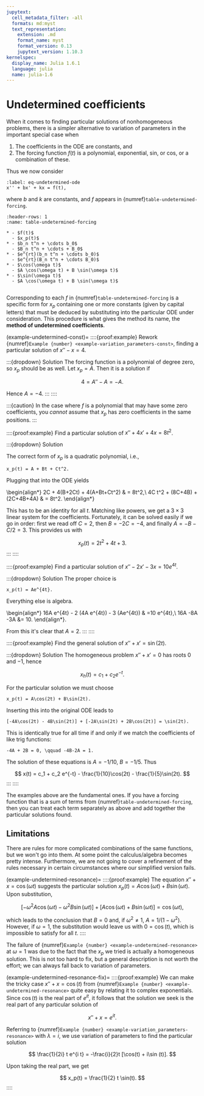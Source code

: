 ```yaml
---
jupytext:
  cell_metadata_filter: -all
  formats: md:myst
  text_representation:
    extension: .md
    format_name: myst
    format_version: 0.13
    jupytext_version: 1.10.3
kernelspec:
  display_name: Julia 1.6.1
  language: julia
  name: julia-1.6
---
```

# Undetermined coefficients

When it comes to finding particular solutions of nonhomogeneous problems, there is a simpler alternative to variation of parameters in the important special case when

1. The coefficients in the ODE are constants, and
2. The forcing function $f(t)$ is a polynomial, exponential, sin, or cos, or a combination of these.

Thus we now consider

```{math}
:label: eq-undetermined-ode
x'' + bx' + kx = f(t),
```

where $b$ and $k$ are constants, and $f$ appears in {numref}`table-undetermined-forcing`. 

```{list-table} Particular solutions for the method of undetermined coefficients.
:header-rows: 1
:name: table-undetermined-forcing

* - $f(t)$
  - $x_p(t)$
* - $b_n t^n + \cdots b_0$
  - $B_n t^n + \cdots + B_0$
* - $e^{rt}(b_n t^n + \cdots b_0)$
  - $e^{rt}(B_n t^n + \cdots B_0)$
* - $\cos(\omega t)$
  - $A \cos(\omega t) + B \sin(\omega t)$
* - $\sin(\omega t)$
  - $A \cos(\omega t) + B \sin(\omega t)$
```

```{index} ! method of undetermined coefficients
```

Corresponding to each $f$ in {numref}`table-undetermined-forcing` is a specific form for $x_p$ containing one or more constants (given by capital letters) that must be deduced by substituting into the particular ODE under consideration. This procedure is what gives the method its name, the **method of undetermined coefficients**.

(example-undetermined-const)=
::::{proof:example} 
Rework {numref}`Example {number} <example-variation_parameters-const>`, finding a particular solution of $x'' - x = 4$. 

:::{dropdown} Solution
The forcing function is a polynomial of degree zero, so $x_p$ should be as well. Let $x_p=A.$ Then it is a solution if

$$
4 = A'' - A = -A.
$$

Hence $A=-4$.
:::
::::

:::{caution}
In the case where $f$ is a polynomial that may have some zero coefficients, you *cannot* assume that $x_p$ has zero coefficients in the same positions.
:::

::::{proof:example}
Find a particular solution of $x'' +4x'+4x=8t^2$. 

:::{dropdown} Solution

The correct form of $x_p$ is a quadratic polynomial, i.e.,

```{math}
x_p(t) = A + Bt + Ct^2.
```

Plugging that into the ODE yields

\begin{align*}
2C + 4(B+2Ct) + 4(A+Bt+Ct^2) & = 8t^2,\\
4C t^2 + (8C+4B) + (2C+4B+4A) & = 8t^2.
\end{align*}

This has to be an identity for all $t$. Matching like powers, we get a $3\times 3$ linear system for the coefficients. Fortunately, it can be solved easily if we go in order: first we read off $C=2$, then $B=-2C=-4$, and finally $A=-B-C/2=3$. This provides us with

$$
x_p(t) =2t^2+4t+3.
$$
:::
::::

::::{proof:example}
Find a particular solution of $x'' - 2x'-3x=10e^{4t}$. 

:::{dropdown} Solution
The proper choice is

```{math}
x_p(t) = Ae^{4t}.
```

Everything else is algebra.

\begin{align*}
16A e^{4t} - 2 (4A e^{4t}) - 3 (Ae^{4t}) & =10 e^{4t},\\
16A -8A -3A &=  10.
\end{align*}.

From this it's clear that $A=2$.
:::
::::

::::{proof:example}
Find the general solution of $x''+x'=\sin(2t)$.

:::{dropdown} Solution
The homogeneous problem $x''+x'=0$ has roots $0$ and $-1$, hence

$$
x_h(t) = c_1 + c_2 e^{-t}.
$$

For the particular solution we must choose

```{math}
x_p(t) = A\cos(2t) + B\sin(2t).
```

Inserting this into the original ODE leads to

```{math}
[-4A\cos(2t) - 4B\sin(2t)] + [-2A\sin(2t) + 2B\cos(2t)] = \sin(2t).
```

This is identically true for all time if and only if we match the coefficients of like trig functions:

```{math}
-4A + 2B = 0, \qquad -4B-2A = 1.
```

The solution of these equations is $A=-1/10$, $B=-1/5$. Thus

$$
x(t) = c_1 + c_2 e^{-t} - \frac{1}{10}\cos(2t) - \frac{1}{5}\sin(2t).
$$
:::
::::

The examples above are the fundamental ones. If you have a forcing function that is a sum of terms from {numref}`table-undetermined-forcing`, then you can treat each term separately as above and add together the particular solutions found.

## Limitations

There are rules for more complicated combinations of the same functions, but we won't go into them. At some point the calculus/algebra becomes pretty intense. Furthermore, we are not going to cover a refinement of the rules necessary in certain circumstances where our simplified version fails.

(example-undetermined-resonance)=
::::{proof:example}
The equation $x''+x=\cos(\omega t)$ suggests the particular solution $x_p(t)=A\cos(\omega t)+B\sin(\omega t)$. Upon substitution,

$$
[-\omega^2 A\cos(\omega t) - \omega^2 B\sin(\omega t) ] + [ A\cos(\omega t) + B\sin(\omega t)] =\cos(\omega t),
$$

which leads to the conclusion that $B=0$ and, if $\omega^2 \neq 1$, $A=1/(1-\omega^2)$. However, if $\omega = 1$, the substitution would leave us with $0=\cos(t)$, which is impossible to satisfy for all $t$.
::::

The failure of {numref}`Example {number} <example-undetermined-resonance>` at $\omega = 1$ was due to the fact that the $x_p$ we tried is actually a homogeneous solution. This is not too hard to fix, but a general description is not worth the effort; we can always fall back to variation of parameters. 

(example-undetermined-resonance-fix)=
::::{proof:example}
We can make the tricky case $x''+x=\cos(t)$ from {numref}`Example {number} <example-undetermined-resonance>` quite easy by relating it to complex exponentials. Since $\cos(t)$ is the real part of $e^{it}$, it follows that the solution we seek is the real part of any particular solution of 

$$
x'' + x = e^{it}.
$$

Referring to {numref}`Example {number} <example-variation_parameters-resonance>` with $\lambda=i$, we use variation of parameters to find the particular solution

$$
\frac{1}{2i} t e^{i t} = -\frac{i}{2}t [\cos(t) + i\sin (t)].
$$

Upon taking the real part, we get

$$
x_p(t) = \frac{1}{2} t \sin(t).
$$
::::
